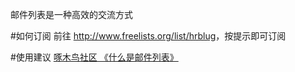 邮件列表是一种高效的交流方式

#如何订阅
前往 <http://www.freelists.org/list/hrblug>，按提示即可订阅

#使用建议
[啄木鸟社区 《什么是邮件列表》](http://wiki.woodpecker.org.cn/moin/MailingList)
